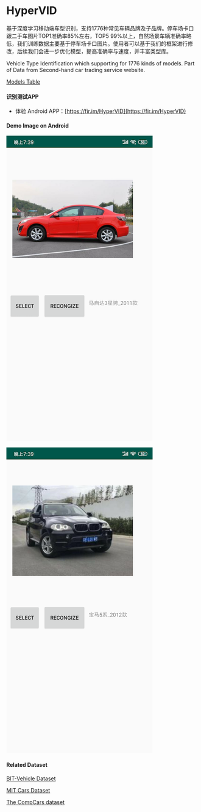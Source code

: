 # HyperVID
基于深度学习移动端车型识别，支持1776种常见车辆品牌及子品牌。停车场卡口跟二手车图片TOP1准确率85%左右，TOP5 99%以上，自然场景车辆准确率略低，我们训练数据主要基于停车场卡口图片。使用者可以基于我们的框架进行修改，后续我们会进一步优化模型，提高准确率与速度，并丰富类型库。

Vehicle Type Identification which supporting for 1776 kinds of models. Part of Data from Second-hand car trading service website.

[Models Table](label.txt)


#### 识别测试APP

- 体验 Android APP：[https://fir.im/HyperVID](https://fir.im/HyperVID)


#### Demo Image on Android

![Screenshot_2019-04-21-19-39-42-500_test.deploy.tv](demo_images/Screenshot_2019-04-21-19-39-42-500_test.deploy.tv.png)

![Screenshot_2019-04-21-19-39-55-200_test.deploy.tv](demo_images/Screenshot_2019-04-21-19-39-55-200_test.deploy.tv.png)


#### Related Dataset

[BIT-Vehicle Dataset](http://iitlab.bit.edu.cn/mcislab/vehicledb/)

[MIT Cars Dataset](https://ai.stanford.edu/~jkrause/cars/car_dataset.html)

[The CompCars dataset](http://mmlab.ie.cuhk.edu.hk/datasets/comp_cars/index.html)
